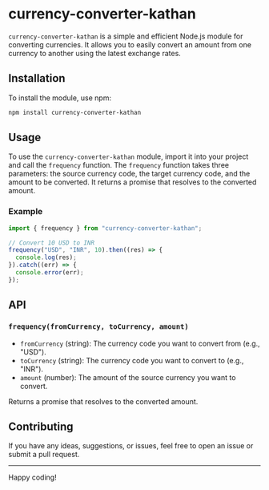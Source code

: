 # currency-converter-kathan

`currency-converter-kathan` is a simple and efficient Node.js module for converting currencies. It allows you to easily convert an amount from one currency to another using the latest exchange rates.

## Installation

To install the module, use npm:

```bash
npm install currency-converter-kathan
```

## Usage

To use the `currency-converter-kathan` module, import it into your project and call the `frequency` function. The `frequency` function takes three parameters: the source currency code, the target currency code, and the amount to be converted. It returns a promise that resolves to the converted amount.

### Example

```javascript
import { frequency } from "currency-converter-kathan";

// Convert 10 USD to INR
frequency("USD", "INR", 10).then((res) => {
  console.log(res);
}).catch((err) => {
  console.error(err);
});
```

## API

### `frequency(fromCurrency, toCurrency, amount)`

- `fromCurrency` (string): The currency code you want to convert from (e.g., "USD").
- `toCurrency` (string): The currency code you want to convert to (e.g., "INR").
- `amount` (number): The amount of the source currency you want to convert.

Returns a promise that resolves to the converted amount.

## Contributing

If you have any ideas, suggestions, or issues, feel free to open an issue or submit a pull request.

---

Happy coding!